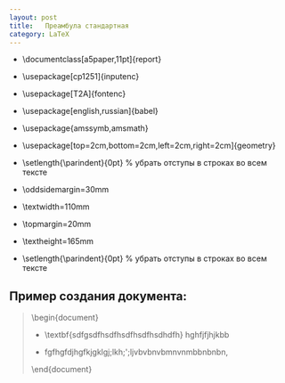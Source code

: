 ```yaml
---
layout: post
title:   Преамбула стандартная
category: LaTeX
---
```


- \documentclass[a5paper,11pt]{report}

- \usepackage[cp1251]{inputenc}

- \usepackage[T2A]{fontenc}

- \usepackage[english,russian]{babel}

- \usepackage{amssymb,amsmath}

- \usepackage[top=2cm,bottom=2cm,left=2cm,right=2cm]{geometry}

- \setlength{\parindent}{0pt}  % убрать отступы в строках во всем тексте

- \oddsidemargin=30mm

- \textwidth=110mm

- \topmargin=20mm

- \textheight=165mm

- \setlength{\parindent}{0pt}  % убрать отступы в строках во всем тексте

## Пример создания документа:

>\begin{document}
>
>- \textbf{sdfgsdfhsdfhsdfhsdfhsdhdfh} hghfjfjhjkbb
>
>- fgfhgfdjhgfkjgklgj;lkh;';ljvbvbnvbmnvnmbbnbnbn,
>
>\end{document}
